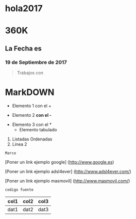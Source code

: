 # hola2017
# 360K
## La Fecha es
### 19 de Septiembre de 2017

>Trabajos con
# **MarkDOWN**


+ Elemento 1 con el +
- Elemento 2 **con el -**
* Elemento 3 con el *
    - Elemento tabulado


1. Listadas Ordenadas
2. Linea 2



~~~
Marco

~~~


[Poner un link ejemplo google] (http://www.google.es)

[Poner un link ejemplo adsl4ever] (http://www.adsl4ever.com/)

[Poner un link ejemplo masmovil] (http://www.masmovil.com/)


`codigo fuente`

| col1 | col2 | col3 |
| ---- | ---- | ---- |
| dat1 | dat2 | dat3 |
